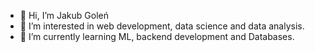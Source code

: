 - 👋 Hi, I’m Jakub Goleń
- 👀 I’m interested in web development, data science and data analysis.
- 🌱 I’m currently learning ML, backend development and Databases.
<!---
SINEdowskY/SINEdowskY is a ✨ special ✨ repository because its `README.md` (this file) appears on your GitHub profile.
You can click the Preview link to take a look at your changes.
--->
